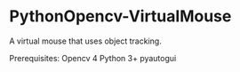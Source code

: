 # PythonOpencv-VirtualMouse
A virtual mouse that uses object tracking.


Prerequisites:
     Opencv 4
     Python 3+
     pyautogui
